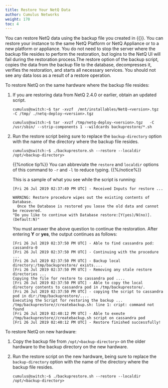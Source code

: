 ```yaml
---
title: Restore Your NetQ Data
author: Cumulus Networks
weight: 170
toc: 4
---
```


You can restore NetQ data using the backup file you created in {{<link title="Back Up Your NetQ Data">}}. You can restore your instance to the same NetQ Platform or NetQ Appliance or to a new platform or appliance. You do not need to stop the server where the backup file resides to perform the restoration, but logins to the NetQ UI will fail during the restoration process.The restore option of the backup script, copies the data from the backup file to the database, decompresses it, verifies the restoration, and starts all necessary services. You should not see any data loss as a result of a restore operation.

To restore NetQ on the same hardware where the backup file resides:

1. If you are restoring data from NetQ 2.4.0 or earlier, obtain an updated script.

   ```
   cumulus@switch:~$ tar -xvzf  /mnt/installables/NetQ-<version>.tgz  -C /tmp/ ./netq-deploy-<version>.tgz

   cumulus@switch:~$ tar -xvzf /tmp/netq-deploy-<version>.tgz   -C /usr/sbin/ --strip-components 1 --wildcards backuprestore/*.sh
   ```

2. Run the restore script being sure to replace the `backup-directory` option with the name of the directory where the backup file resides.

   ```
   cumulus@switch:~$ ./backuprestore.sh --restore --localdir /opt/<backup-directory>
   ```

   {{%notice tip%}}
   You can abbreviate the `restore` and `localdir` options of this command to `-r` and `-l` to reduce typing.
   {{%/notice%}}

   This is a sample of what you see while the script is running:

   ```
   [Fri 26 Jul 2019 02:37:49 PM UTC] - Received Inputs for restore ...

   WARNING: Restore procedure wipes out the existing contents of Database.
     Once the Database is restored you loose the old data and cannot be recovered.
   "Do you like to continue with Database restore:[Y(yes)/N(no)]. (Default:N)"
   ```

      You must answer the above question to continue the restoration. After entering **Y** or **yes**, the output continues as follows:
      
      ```
      [Fri 26 Jul 2019 02:37:50 PM UTC] - Able to find cassandra pod: cassandra-0
      [Fri 26 Jul 2019 02:37:50 PM UTC] - Continuing with the procedure ...
      [Fri 26 Jul 2019 02:37:50 PM UTC] - Backup local directory:/tmp/backuprestore/ exists....
      [Fri 26 Jul 2019 02:37:50 PM UTC] - Removing any stale restore directories ...
      Copying the file for restore to cassandra pod ....
      [Fri 26 Jul 2019 02:37:50 PM UTC] - Able to copy the local directory contents to cassandra pod in /tmp/backuprestore/.
      [Fri 26 Jul 2019 02:37:50 PM UTC] - copying the script to cassandra pod in dir:/tmp/backuprestore/....
      Executing the Script for restoring the backup ...
      /tmp/backuprestore//createbackup.sh: line 1: cript: command not found
      [Fri 26 Jul 2019 02:40:12 PM UTC] - Able to exeute /tmp/backuprestore//createbackup.sh script on cassandra pod
      [Fri 26 Jul 2019 02:40:12 PM UTC] - Restore finished successfully!
      ```

To restore NetQ on new hardware:

1. Copy the backup file from `/opt/<backup-directory>` on the older hardware to the backup directory on the new hardware.

2. Run the restore script on the new hardware, being sure to replace the `backup-directory` option with the name of the directory where the backup file resides.

   ```
   cumulus@switch:~$ ./backuprestore.sh --restore --localdir /opt/<backup-directory>
   ```
